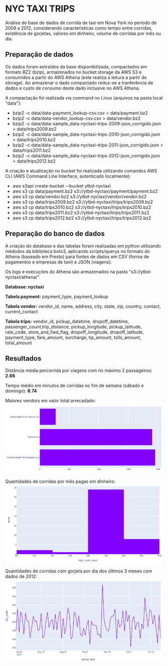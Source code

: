# NYC TAXI TRIPS

Análise de base de dados de corrida de taxi em Nova York no período de 2009 a 2012, considerando caracteŕisticas como tempo entre corridas, existência de gorjetas, valores em dinheiro, volume de corridas por mês ou dia.


## Preparação de dados

Os dados foram extraídos da base disponibilizada, compactados em formato BZ2 (bzip), armazenados no bucket storage da AWS S3 e consumidos a partir do AWS Athena (este realiza a leitura a partir do storage). Ao armazenar o dado compactado reduz-se a tranferência de dados e custo de  consumo deste dado inclusive no AWS Athena.

A compactação foi realizada via command no Linux (arquivos na pasta local "data"):

- bzip2 -c data/data-payment_lookup-csv.csv > data/payment.bz2
- bzip2 -c data/data-vendor_lookup-csv.csv > data/vendor.bz2
- bzip2 -c data/data-sample_data-nyctaxi-trips-2009-json_corrigido.json > data/trips2009.bz2
- bzip2 -c data/data-sample_data-nyctaxi-trips-2010-json_corrigido.json > data/trips2010.bz2
- bzip2 -c data/data-sample_data-nyctaxi-trips-2011-json_corrigido.json > data/trips2011.bz2
- bzip2 -c data/data-sample_data-nyctaxi-trips-2012-json_corrigido.json > data/trips2012.bz2

A criação e atualização no bucket foi realizada utilizando comandos AWS CLI (AWS Command Line Interface, autenticado localmente):

- aws s3api create-bucket --bucket ytbd-nyctaxi
- aws s3 cp data/payment.bz2 s3://ytbd-nyctaxi/payment/payment.bz2
- aws s3 cp data/vendor.bz2 s3://ytbd-nyctaxi/vendor/vendor.bz2
- aws s3 cp data/trips2009.bz2 s3://ytbd-nyctaxi/trips/trips2009.bz2
- aws s3 cp data/trips2010.bz2 s3://ytbd-nyctaxi/trips/trips2010.bz2
- aws s3 cp data/trips2011.bz2 s3://ytbd-nyctaxi/trips/trips2011.bz2
- aws s3 cp data/trips2012.bz2 s3://ytbd-nyctaxi/trips/trips2012.bz2


## Preparação do banco de dados

A criação do database e das tabelas foram realizadas em python utilizando médodos da biblioteca boto3, aplicando scripts/querys no formato do Athena (baseado em Presto) para fontes de dados em CSV (forma de pagamentos e empresas de taxi) e JSON (viagens).

Os logs e execuções do Athena são armazenados na pasta "s3://ytbd-nyctaxi/athena/".

**Database: nyctaxi**

**Tabela payment:** payment_type, payment_lookup

**Tabela vendor:** vendor_id, name, address, city, state, zip, country, contact, current_contact

**Tabela trips:** vendor_id, pickup_datetime, dropoff_datetime, passenger_count,trip_distance, pickup_longitude, pickup_latitude, rate_code, store_and_fwd_flag, dropoff_longitude, dropoff_latitude, payment_type, fare_amount, surcharge, tip_amount, tolls_amount, total_amount


## Resultados

Distância média percorrida por viagens com no máximo 2 passageiros: **2.66**

Tempo médio em minutos de corridas no fim de semana (sábado e domingo): **8.74**

Maiores vendors em valor total arrecadado:
![Maiores Vendors](resultado_maiores_vendors.png)

Quantidades de corridas por mês pagas em dinheiro:
![Corridas dinheiro](resultado_corridas_dinheiro.png)

Quantidades de corridas com gorjeta por dia dos últimos 3 meses com dados de 2012:
![Corridas gorjeta](resultado_corridas_gorjeta.png)

